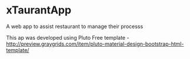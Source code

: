 # xTaurantApp
A web app to assist restaurant to manage their processs

This ap was developed using Pluto Free template - http://preview.graygrids.com/item/pluto-material-design-bootstrap-html-template/
